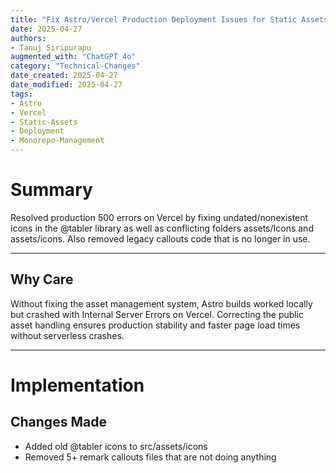 ```yaml
---
title: "Fix Astro/Vercel Production Deployment Issues for Static Assets"
date: 2025-04-27
authors: 
- Tanuj Siripurapu
augmented_with: "ChatGPT 4o"
category: "Technical-Changes"
date_created: 2025-04-27
date_modified: 2025-04-27
tags: 
- Astro
- Vercel
- Static-Assets
- Deployment
- Monorepo-Management
---
```


# Summary
Resolved production 500 errors on Vercel by fixing undated/nonexistent icons in the @tabler library as well as conflicting folders assets/Icons and assets/icons. Also removed legacy callouts code that is no longer in use.

***

## Why Care
Without fixing the asset management system, Astro builds worked locally but crashed with Internal Server Errors on Vercel. Correcting the public asset handling ensures production stability and faster page load times without serverless crashes.

***

# Implementation

## Changes Made
- Added old @tabler icons to src/assets/icons
- Removed 5+ remark callouts files that are not doing anything
